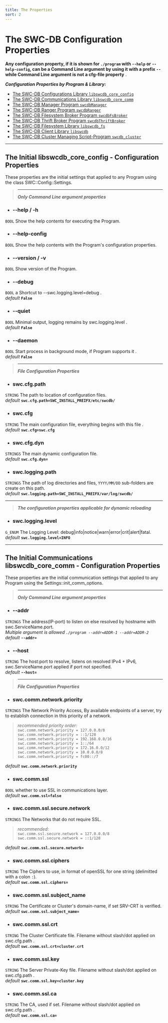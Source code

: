 ```yaml
---
title: The Properties
sort: 2
---
```





# The SWC-DB Configuration Properties
  **Any configuration property, if it is shown for ```./program``` with ```--help``` or ```--help-config```, can be a Command Line argument by using it with a prefix ```--``` while Command Line argument is not a cfg-file property** .
  
  **_Configuration Properties by Program & Library:_**
  * [The SWC-DB Configurations Library ```libswcdb_core_config```](#the-initial-libswcdb_core_config---configuration-properties)
  * [The SWC-DB Communications Library ```libswcdb_core_comm```](#the-initial-communications-libswcdb_core_comm---configuration-properties)
  * [The SWC-DB Manager Program ```swcdbManager```](manager.html)
  * [The SWC-DB Ranger Program ```swcdbRanger```](ranger.html)
  * [The SWC-DB Filesystem Broker Program ```swcdbFsBroker```](fsbroker.html)
  * [The SWC-DB Thrift Broker Program ```swcdbThriftBroker```](thriftbroker.html)
  * [The SWC-DB Filesystem Library ```libswcdb_fs```](libswcdb_fs/)
  * [The SWC-DB Client Library ```libswcdb```](libswcdb.html)
  * [The SWC-DB Cluster Managing Script-Program ```swcdb_cluster```](swcdb_cluster.html)



***



## The Initial libswcdb_core_config - Configuration Properties
These properties are the initial settings that applied to any Program using the class SWC::Config::Settings.


> ***
> **_Only Command Line argument properties_**

* ### --help / -h
```BOOL```
Show the help contents for executing the Program.

* ### --help-config
```BOOL```
Show the help contents with the Program's configuration properties.

* ### --version / -v
```BOOL```
Show version of the Program.


* ### --debug
```BOOL```
a Shortcut to --swc.logging.level=debug . \
_default_ **```False```**

* ### --quiet
```BOOL```
Minimal output, logging remains by swc.logging.level . \
_default_ **```False```**

* ### --daemon
```BOOL```
Start process in background mode, if Program supports it . \
_default_ **```False```**


> ***
> **_File Configuration Properties_**

* ### swc.cfg.path
```STRING```
The path to location of configuration files. \
_default_ **```swc.cfg.path=SWC_INSTALL_PREIFX/etc/swcdb/```**

* ### swc.cfg
```STRING```
The main configuration file, everything begins with this file . \
_default_ **```swc.cfg=swc.cfg```**

* ### swc.cfg.dyn
```STRINGS```
The main dynamic configuration file. \
_default_ **```swc.cfg.dyn=```**


* ### swc.logging.path
```STRINGS```
The path of log directories and files, ```YYYY/MM/DD``` sub-folders are create on this path. \
_default_ **```swc.logging.path=SWC_INSTALL_PREIFX/var/log/swcdb/```**


***

> **_The configuration properties applicable for dynamic reloading_**

* ### swc.logging.level
```G_ENUM```
The Logging Level: debug|info|notice|warn|error|crit|alert|fatal. \
_default_ **```swc.logging.level=INFO```**



***



## The Initial Communications libswcdb_core_comm - Configuration Properties
These properties are the initial communication settings that applied to any Program using the Settings::init_comm_options.


> ***
> **_Only Command Line argument properties_**

* ### --addr
```STRINGS```
The address(IP-port) to listen on else resolved by hostname with swc.ServiceName.port. \
_Multiple argument is allowed ```./program --addr=ADDR-1 --addr=ADDR-2```_ \
_default_ **```--addr=```**

* ### --host
```STRING```
The host:port to resolve, listens on resolved IPv4 + IPv6, swc.ServiceName.port applied if port not specified. \
_default_ **```--host=```**



> ***
> **_File Configuration Properties_**


* ### swc.comm.network.priority
```STRINGS```
The Network Priority Access, By available endpoints of a server, try to establish connection in this priority of a network.
> _recommended priority order:_ \
  ```swc.comm.network.priority = 127.0.0.0/8``` \
  ```swc.comm.network.priority = ::1/128``` \
  ```swc.comm.network.priority = 192.168.0.0/16``` \
  ```swc.comm.network.priority = 1::/64``` \
  ```swc.comm.network.priority = 172.16.0.0/12``` \
  ```swc.comm.network.priority = 10.0.0.0/8``` \
  ```swc.comm.network.priority = fc00::/7```

  _default_ **```swc.comm.network.priority```**

* ### swc.comm.ssl
```BOOL```
whether to use SSL in communications layer. \
_default_ **```swc.comm.ssl=false```**

* ### swc.comm.ssl.secure.network
```STRINGS```
The Networks that do not require SSL.
> _recommended:_ \
  ```swc.comm.ssl.secure.network = 127.0.0.0/8``` \
  ```swc.comm.ssl.secure.network = ::1/128```

  _default_ **```swc.comm.ssl.secure.network=```**

* ### swc.comm.ssl.ciphers
```STRING```
The Ciphers to use, in format of openSSL for one string (delimitted with a colon ```:```). \
_default_ **```swc.comm.ssl.ciphers=```**

* ### swc.comm.ssl.subject_name
```STRING```
The Certificate or Cluster's domain-name, if set SRV-CRT is verified. \
_default_ **```swc.comm.ssl.subject_name=```**

* ### swc.comm.ssl.crt
```STRING```
The Cluster Certificate file. Filename without slash/dot applied on swc.cfg.path . \
_default_ **```swc.comm.ssl.crt=cluster.crt```**

* ### swc.comm.ssl.key
```STRING```
The Server Private-Key file. Filename without slash/dot applied on swc.cfg.path . \
_default_ **```swc.comm.ssl.key=cluster.key```**


* ### swc.comm.ssl.ca
```STRING```
The CA, used if set. Filename without slash/dot applied on swc.cfg.path . \
_default_ **```swc.comm.ssl.ca=```**
